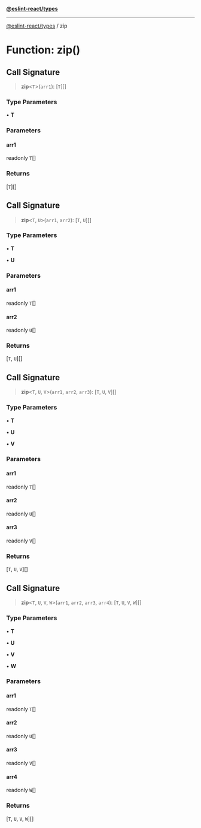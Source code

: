[**@eslint-react/types**](../README.md)

***

[@eslint-react/types](../README.md) / zip

# Function: zip()

## Call Signature

> **zip**\<`T`\>(`arr1`): [`T`][]

### Type Parameters

• **T**

### Parameters

#### arr1

readonly `T`[]

### Returns

[`T`][]

## Call Signature

> **zip**\<`T`, `U`\>(`arr1`, `arr2`): [`T`, `U`][]

### Type Parameters

• **T**

• **U**

### Parameters

#### arr1

readonly `T`[]

#### arr2

readonly `U`[]

### Returns

[`T`, `U`][]

## Call Signature

> **zip**\<`T`, `U`, `V`\>(`arr1`, `arr2`, `arr3`): [`T`, `U`, `V`][]

### Type Parameters

• **T**

• **U**

• **V**

### Parameters

#### arr1

readonly `T`[]

#### arr2

readonly `U`[]

#### arr3

readonly `V`[]

### Returns

[`T`, `U`, `V`][]

## Call Signature

> **zip**\<`T`, `U`, `V`, `W`\>(`arr1`, `arr2`, `arr3`, `arr4`): [`T`, `U`, `V`, `W`][]

### Type Parameters

• **T**

• **U**

• **V**

• **W**

### Parameters

#### arr1

readonly `T`[]

#### arr2

readonly `U`[]

#### arr3

readonly `V`[]

#### arr4

readonly `W`[]

### Returns

[`T`, `U`, `V`, `W`][]
